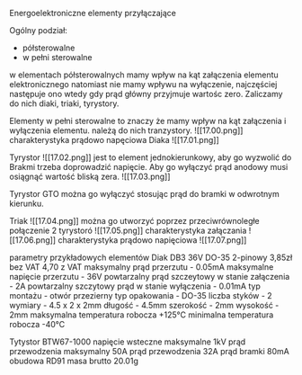 Energoelektroniczne elementy przyłączające

Ogólny podział:
- półsterowalne
- w pełni sterowalne

w elementach półsterowalnych mamy wpływ na kąt załączenia elementu elektronicznego natomiast nie mamy wpływu na wyłączenie, najczęściej następuje ono wtedy gdy prąd główny przyjmuje wartośc zero. Zaliczamy do nich diaki, triaki, tyrystory. 

Elementy w pełni sterowalne to znaczy że mamy wpływ na kąt załączenia i wyłączenia elementu. należą do nich tranzystory. 
![[17.00.png]]
charakterystyka prądowo napęciowa Diaka
![[17.01.png]]

Tyrystor
![[17.02.png]]
jest to element jednokierunkowy, aby go wyzwolić do Brakmi trzeba doprowadzić napięcie. Aby go wyłączyć prąd anodowy musi osiągnąć wartość bliską zera. 
![[17.03.png]]

Tyrystor GTO
można go wyłączyć stosując prąd do bramki w odwrotnym kierunku. 

Triak
![[17.04.png]]
można go utworzyć poprzez przeciwrównoległe połączenie 2 tyrystoró
![[17.05.png]]
charakterystyka załączania
![[17.06.png]]
charakterystyka prądowo napięciowa
![[17.07.png]]

parametry przykładowych elementów
Diak DB3 36V DO-35 2-pinowy
3,85zł bez VAT 4,70 z VAT
maksymalny prąd przerzutu - 0.05mA
maksymalne napięcie przerzutu - 36V
powtarzalny prąd szczeytowy w stanie załączenia - 2A
powtarzalny szczytowy prąd w stanie wyłączenia - 0.01mA
typ montażu - otwór przezierny
typ opakowania - DO-35
liczba styków - 2
wymiary - 4.5 x 2 x 2mm
długość - 4.5mm
szerokość - 2mm
wysokość - 2mm
maksymalna temperatura robocza +125°C
minimalna temperatura robocza -40°C

Tytystor BTW67-1000
napięcie wsteczne maksymalne 1kV
prąd przewodzenia maksymalny 50A
prąd przewodzenia 32A
prąd bramki 80mA
obudowa RD91
masa brutto 20.01g



